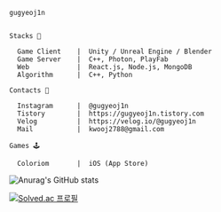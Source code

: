 
    gugyeoj1n

    
    Stacks 🐋
    
      Game Client    |  Unity / Unreal Engine / Blender
      Game Server    |  C++, Photon, PlayFab
      Web            |  React.js, Node.js, MongoDB
      Algorithm      |  C++, Python

    Contacts 🦦

      Instagram      |  @gugyeoj1n
      Tistory        |  https://gugyeoj1n.tistory.com
      Velog          |  https://velog.io/@gugyeoj1n
      Mail           |  kwooj2788@gmail.com

    Games 🕹️

      Coloriom       |  iOS (App Store)

![Anurag's GitHub stats](https://github-readme-stats.vercel.app/api?username=gugyeoj1n&hide=stars,prs&rank_icon=github)

[![Solved.ac 프로필](http://mazassumnida.wtf/api/mini/generate_badge?boj=zriring)](https://solved.ac/zriring)
